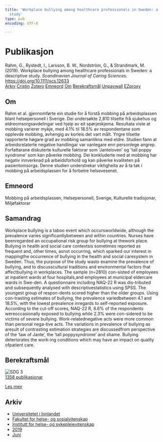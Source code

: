 ```yaml
---
title: 'Workplace bullying among healthcare professionals in Sweden: a descriptive
  study'
type: pub
encoding: UTF-8

---
```

<h1>Publikasjon</h1>
<article id="csl-bib-container-QWTXCH9C" class="csl-bib-container">
  <div class="csl-bib-body"> <div class="csl-entry">Rahm, G., Rystedt, I., Larsson, B. W., Nordström, G., &#38; Strandmark, M. (2019). Workplace bullying among healthcare professionals in Sweden: a descriptive study. <i>Scandinavian Journal of Caring Sciences</i>. <a href="https://doi.org/10.1111/scs.12633">https://doi.org/10.1111/scs.12633</a></div> </div>
  <div class="csl-bib-buttons">
    <a href="#taxonomy-article-QWTXCH9C" alt="archive" class="csl-bib-button">Arkiv</a>
    <a href="https://app.cristin.no/results/show.jsf?id=1703848" alt="Cristin" class="csl-bib-button">Cristin</a>
    <a href="http://zotero.org/groups/5881554/items/QWTXCH9C" alt="Zotero" class="csl-bib-button">Zotero</a>
    <a href="#keywords-article-QWTXCH9C" alt="keywords" class="csl-bib-button">Emneord</a>
    <a href="#about-article-QWTXCH9C" alt="about_pub" class="csl-bib-button">Om</a>
    <a href="#sdg-article-QWTXCH9C" alt="sdg" class="csl-bib-button">Berekraftsmål</a>
    <a href="https://onlinelibrary.wiley.com/doi/pdfdirect/10.1111/scs.12633" alt="Unpaywall" class="csl-bib-button">Unpaywall</a>
    <a href="https://onlinelibrary.wiley.com/doi/pdfdirect/10.1111/scs.12633" alt="EZproxy" class="csl-bib-button">EZproxy</a>
  </div>
  <div id="csl-bib-meta-container-QWTXCH9C"></div>
</article>
<div id="csl-bib-meta-QWTXCH9C" class="csl-bib-meta">
  <article id="about-article-QWTXCH9C" class="about_pub-article">
    <h1>Om</h1>
    Rahm et al. gjennomførte ein studie for å forstå mobbing på arbeidsplassen blant helsepersonell i Sverige. Dei undersøkte 2,810 tilsette frå sjukehus og eldreomsorgsavdelingar ved hjelp av eit spørjeskjema. Resultata viste at mobbing varierer mykje, med 4.1% til 18.5% av respondentane som opplevde mobbing, avhengig av korleis det vart målt. Yngre tilsette rapporterte høgare grad av mobbing samanlikna med eldre. Studien fann at arbeidsrelaterte negative handlingar var vanlegare enn personlege angrep. Forfattarane diskuterte kulturelle faktorar som 'Janteloven' og 'tall poppy syndrome' som kan påverke mobbing. Dei konkluderte med at mobbing har negativ innverknad på arbeidsforhold og kan påverke kvaliteten på pasientomsorga. Denne studien understrekar viktigheita av å ta tak i mobbing på arbeidsplassen for å forbetre helsevesenet.
  </article>
  <article id="keywords-article-QWTXCH9C" class="keywords-article">
    <h1>Emneord</h1>
    Mobbing på arbeidsplassen, Helsepersonell, Sverige, Kulturelle tradisjonar, Miljøfaktorar
  </article>
  <article id="abstract-article-QWTXCH9C" class="abstract-article">
    <h1>Samandrag</h1>
    Workplace bullying is a taboo event which occursworldwide, although the prevalence varies significantlybetween  and  within  countries.  Nurses  have  beenregarded an occupational risk group for bullying at thework place. Bullying in health and social care contextsis sometimes reported as frequent and, other times, asnot occurring, which sparked our interest in mappingthe occurrence of bullying in the health and social caresystem in Sweden. Thus, the purpose of the study wasto examine the prevalence of bullying, and to discusscultural traditions and environmental factors that affectbullying in workplaces. The sample (n=2810) con-sisted of employees at inpatient wards at four hospitals,and employees at municipal eldercare wards in Swe-den. A questionnaire including NAQ-22 R was dis-tributed and subsequently analysed with descriptivestatistics using SPSS. The youngest group of respon-dents scored higher than the older groups. Using con-trasting estimates of bullying, the prevalence variedbetween 4.1 and 18.5%, with the lowest prevalence inregards to self-reported exposure. According to the cut-off scores, NAQ-22 R, 8.6% of the respondents wereoccasionally exposed to bullying while 2.3% were con-sidered to be victims of severe bullying. Work-relatednegative acts were more common than personal nega-tive acts. The variations in prevalence of bullying as aresult of contrasting estimation strategies are discussedfrom perspective of the ‘law of Jante’, the ‘tall poppysyndrome’ and shame. Bullying deteriorates the work-ing conditions which may have an impact on quality ofpatient care.
  </article>
  <article id="sdg-article-QWTXCH9C" class="sdg-article">
    <h1>Berekraftsmål</h1>
    <div class="sdg-container"><div id="sdg3" class="sdg">
        <img src="{{< params subfolder >}}images/sdg/sdg03_nn.png" class="image" alt="SDG 3">
        <div class="sdg-overlay">
          <a href="/nn/archive/?key=?sdg=3#archive" class="sdg-publication-count"><span>1358</span> publikasjonar</a>
          <p><a href="https://fn.no/om-fn/fns-baerekraftsmaal/god-helse-og-livskvalitet?lang=nno-NO" class="sdg-read-more">Les meir</a></p>
        </div>
      </div></div>
  </article>
  <article id="taxonomy-article-QWTXCH9C" class="taxonomy-article">
    <h1>Arkiv</h1>
    <ul>
      <li>
        <a href="/nn/archive/?key=3DCRN523">Universitetet i Innlandet</a>
      </li>
      <li>
        <a href="/nn/archive/?key=IDKFS3MX">Fakultet for helse- og sosialvitenskap</a>
      </li>
      <li>
        <a href="/nn/archive/?key=GTV4ECMZ">Institutt for helse- og sykepleievitenskap</a>
      </li>
      <li>
        <a href="/nn/archive/?key=E7THIEEM">2019</a>
      </li>
      <li>
        <a href="/nn/archive/?key=R3IIEVI9">Juni</a>
      </li>
    </ul>
  </article>
</div>
